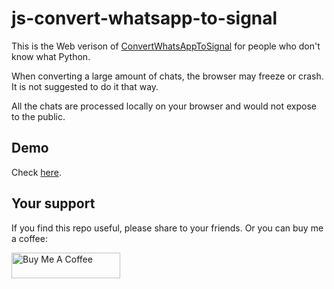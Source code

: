 # js-convert-whatsapp-to-signal
This is the Web verison of [ConvertWhatsAppToSignal](https://github.com/gillesvangestel/ConvertWhatsAppToSignal) for people who don't know what Python.

When converting a large amount of chats, the browser may freeze or crash. It is not suggested to do it that way.

All the chats are processed locally on your browser and would not expose to the public.

## Demo
Check [here](https://demching.github.io/js-convert-whatsapp-to-signal/).

## Your support
If you find this repo useful, please share to your friends. Or you can buy me a coffee:

<a href="https://www.buymeacoffee.com/demching" target="_blank"><img src="https://cdn.buymeacoffee.com/buttons/default-orange.png" alt="Buy Me A Coffee" height="41" width="174"></a>